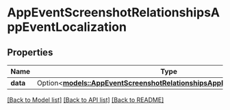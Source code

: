 # AppEventScreenshotRelationshipsAppEventLocalization

## Properties

Name | Type | Description | Notes
------------ | ------------- | ------------- | -------------
**data** | Option<[**models::AppEventScreenshotRelationshipsAppEventLocalizationData**](AppEventScreenshot_relationships_appEventLocalization_data.md)> |  | [optional]

[[Back to Model list]](../README.md#documentation-for-models) [[Back to API list]](../README.md#documentation-for-api-endpoints) [[Back to README]](../README.md)


